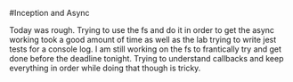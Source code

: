 #Inception and Async

Today was rough. Trying to use the fs and do it in order to get the async working took a good amount of time as well as the lab trying to write jest tests for a console log. I am still working on the fs to frantically try and get done before the deadline tonight. Trying to understand callbacks and keep everything in order while doing that though is tricky.
